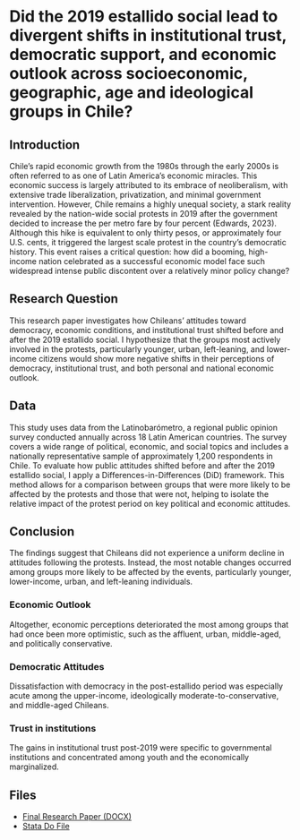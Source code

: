 # Did the 2019 estallido social lead to divergent shifts in institutional trust, democratic support, and economic outlook across socioeconomic, geographic, age and ideological groups in Chile?
## Introduction
Chile’s rapid economic growth from the 1980s through the early 2000s is often referred to as one of Latin America’s economic miracles. This economic success is largely attributed to its embrace of neoliberalism, with extensive trade liberalization, privatization, and minimal government intervention. However, Chile remains a highly unequal society, a stark reality revealed by the nation-wide social protests in 2019 after the government decided to increase the per metro fare by four percent (Edwards, 2023). Although this hike is equivalent to only thirty pesos, or approximately four U.S. cents, it triggered the largest scale protest in the country’s democratic history. This event raises a critical question: how did a booming, high-income nation celebrated as a successful economic model face such widespread intense public discontent over a relatively minor policy change?

## Research Question
This research paper investigates how Chileans’ attitudes toward democracy, economic conditions, and institutional trust shifted before and after the 2019 estallido social. I hypothesize that the groups most actively involved in the protests, particularly younger, urban, left-leaning, and lower-income citizens would show more negative shifts in their perceptions of democracy, institutional trust, and both personal and national economic outlook. 

## Data
This study uses data from the Latinobarómetro, a regional public opinion survey conducted annually across 18 Latin American countries. The survey covers a wide range of political, economic, and social topics and includes a nationally representative sample of approximately 1,200 respondents in Chile. To evaluate how public attitudes shifted before and after the 2019 estallido social, I apply a Differences-in-Differences (DiD) framework. This method allows for a comparison between groups that were more likely to be affected by the protests and those that were not, helping to isolate the relative impact of the protest period on key political and economic attitudes.

## Conclusion
The findings suggest that Chileans did not experience a uniform decline in attitudes following the protests. Instead, the most notable changes occurred among groups more likely to be affected by the events, particularly younger, lower-income, urban, and left-leaning individuals. 
### Economic Outlook
Altogether, economic perceptions deteriorated the most among groups that had once been more optimistic, such as the affluent, urban, middle-aged, and politically conservative.
### Democratic Attitudes
Dissatisfaction with democracy in the post-estallido period was especially acute among the upper-income, ideologically moderate-to-conservative, and middle-aged Chileans.
### Trust in institutions
The gains in institutional trust post-2019 were specific to governmental institutions and concentrated among youth and the economically marginalized.

## Files

- [Final Research Paper (DOCX)](Econ%20Final%20Research%20Paper.docx)
- [Stata Do File](final_latin.do)

